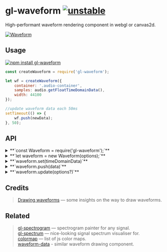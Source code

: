 # gl-waveform [![unstable](http://badges.github.io/stability-badges/dist/unstable.svg)](http://github.com/badges/stability-badges)

High-performant waveform rendering component in webgl or canvas2d.

[![Waveform](https://raw.githubusercontent.com/audio-lab/gl-waveform/gh-pages/preview.png "Waveform")](http://audio-lab.github.io/gl-waveform/)


## Usage

[![npm install gl-waveform](https://nodei.co/npm/gl-waveform.png?mini=true)](https://npmjs.org/package/gl-waveform/)

```js
const createWaveform = require('gl-waveform');

let wf = createWaveform({
	container: '.audio-container',
	samples: audio.getFloatTimeDomainData(),
	width: 44100
});

//update waveform data each 50ms
setTimeout(() => {
	wf.push(newData);
}, 50);
```

<!-- [**`See in action`**](TODO requirebin) -->

## API

<details><summary>**`const Waveform = require('gl-waveform');`**</summary>

Get waveform component class. `require('gl-waveform/2d')` for canvas-2d version.

</details>
<details><summary>**`let waveform = new Waveform(options);`**</summary>

Create waveform instance based off options:

```js
// Container to place waveform element
container: document.body,

// Waveform data, floats from -1..1 range
samples: timeDomainData,

// Audio viewport settings
maxDecibels: -0,
minDecibels: -100,
sampleRate: 44100,

// How many samples fit to the full canvas width, i. e. 44100 for 1s of data
width: 1024,

// How many samples to skip from the left side of the buffer.
//undefined offset will move window to the tail of data, negative - from the tail.
offset: null,

// Render line, fill or spectrum
type: 'line',

// Draw amplitudes grid
grid: true,

// Place lines in logarithmic fashion, which makes contrast of peaks
log: true,

// Use db units or 0..1 range for axis
db: true,

// List of colors to paint the data in, i. e. colormap
palette: ['white', 'black'],

// Draw each frame or only data/options changes
autostart: false,

// Disable worker mode, a bit heavy for main thread to sample huge waveforms
worker: true,

// Webgl-context options, or existing context instance
context: {
	antialias: false,
	width: 400,
	height: 200,
	canvas: canvas
}
```

</details>
<details><summary>**`waveform.set(timeDomainData)`**</summary>

Place new data as the source waveform. The view will be automatically repainted in the next frame.

</details>
<details><summary>**`waveform.push(data)`**</summary>

Append new data to the waveform. Data is whether single sample or array/float array with values from `0..1` range.
The visible waveform will be automatically rerendered in the next frame.
Using push is preferrable for dynamic waveform, when not all the samples are known, because it is highly optimized for large scale repaints.

</details>
<details><summary>**`waveform.update(options?)`**</summary>

Update options, if required. Like, palette, grid type etc.
It will automatically call render. Do not call this method often, because it recalculates everything possible.

</details>

## Credits

> [Drawing waveforms](http://www.supermegaultragroovy.com/2009/10/06/drawing-waveforms/) — some insights on the way to draw waveforms.<br/>

## Related

> [gl-spectrogram](https://github.com/audio-lab/gl-spectrogram) — spectrogram painter for any signal.<br/>
> [gl-spectrum](https://github.com/audio-lab/gl-spectrum) — nice-looking signal spectrum visualiser for.<br/>
> [colormap](https://github.com/bpostlethwaite/colormap) — list of js color maps.<br/>
> [waveform-data](https://www.npmjs.com/package/waveform-data) - similar waveform drawing component.<br/>